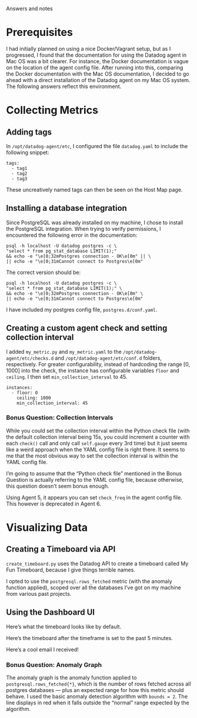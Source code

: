 Answers and notes

# Prerequisites
I had initially planned on using a nice Docker/Vagrant setup, but as I progressed, I found that the documentation for using the Datadog agent in Mac OS was a bit clearer. For instance, the Docker documentation is vague on the location of the agent config file. After running into this, comparing the Docker documentation with the Mac OS documentation, I decided to go ahead with a direct installation of the Datadog agent on my Mac OS system. The following answers reflect this environment.

# Collecting Metrics
## Adding tags
In `/opt/datadog-agent/etc`, I configured the file `datadog.yaml` to include the following snippet:

```
tags:
  - tag1
  - tag2
  - tag3
```

These uncreatively named tags can then be seen on the Host Map page.

## Installing a database integration
Since PostgreSQL was already installed on my machine, I chose to install the PostgreSQL integration. When trying to verify permissions, I encountered the following error in the documentation:

```
psql -h localhost -U datadog postgres -c \
"select * from pg_stat_database LIMIT(1);"
&& echo -e "\e[0;32mPostgres connection - OK\e[0m" || \
|| echo -e "\e[0;31mCannot connect to Postgres\e[0m"
```

The correct version should be:
```
psql -h localhost -U datadog postgres -c \
"select * from pg_stat_database LIMIT(1);" \
&& echo -e "\e[0;32mPostgres connection - OK\e[0m" \
|| echo -e "\e[0;31mCannot connect to Postgres\e[0m"
```

I have included my postgres config file, `postgres.d/conf.yaml`.

## Creating a custom agent check and setting collection interval

I added `my_metric.py` and `my_metric.yaml` to the `/opt/datadog-agent/etc/checks.d` and `/opt/datadog-agent/etc/conf.d` folders, respectively. For greater configurability, instead of hardcoding the range [0, 1000] into the check, the instance has configurable variables `floor` and `ceiling`. I then set `min_collection_interval` to 45.


```
instances:
  - floor: 0
    ceiling: 1000
    min_collection_interval: 45
```

### Bonus Question: Collection Intervals
While you could set the collection interval within the Python check file (with the default collection interval being 15s, you could increment a counter with each `check()` call and only call `self.gauge` every 3rd time) but it just seems like a weird approach when the YAML config file is right there. It seems to me that the most obvious way to set the collection interval is within the YAML config file. 

I’m going to assume that the “Python check file” mentioned in the Bonus Question is actually referring to the YAML config file, because otherwise, this question doesn’t seem bonus enough. 

Using Agent 5, it appears you can set `check_freq` in the agent config file. This however is deprecated in Agent 6.

# Visualizing Data
## Creating a Timeboard via API
`create_timeboard.py` uses the Datadog API to create a timeboard called My Fun Timeboard, because I give things terrible names.

I opted to use the `postgresql.rows_fetched` metric (with the anomaly function applied), scoped over all the databases I’ve got on my machine from various past projects.

## Using the Dashboard UI
Here’s what the timeboard looks like by default.

Here’s the timeboard after the timeframe is set to the past 5 minutes.

Here’s a cool email I received!

### Bonus Question: Anomaly Graph
The anomaly graph is the anomaly function applied to `postgresql.rows_fetched{*}`, which is the number of rows fetched across all postgres databases — plus an expected range for how this metric should behave. I used the basic anomaly detection algorithm with `bounds = 2`. The line displays in red when it falls outside the “normal” range expected by the algorithm.
